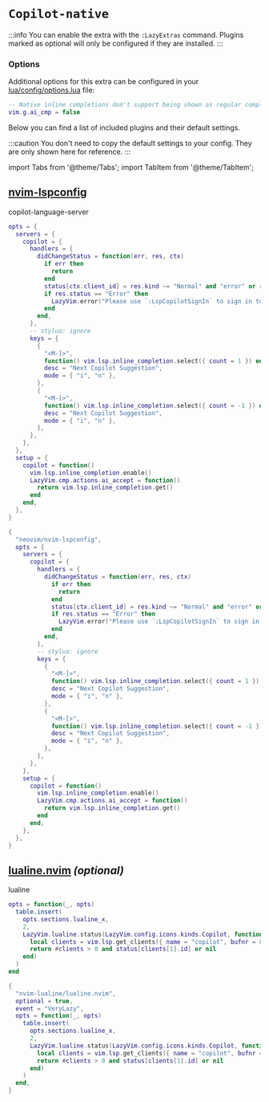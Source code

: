 # `Copilot-native`

<!-- plugins:start -->

:::info
You can enable the extra with the `:LazyExtras` command.
Plugins marked as optional will only be configured if they are installed.
:::

### Options

Additional options for this extra can be configured in your [lua/config/options.lua](/configuration/general#options) file:

```lua title="lua/config/options.lua"
-- Native inline completions don't support being shown as regular completions
vim.g.ai_cmp = false
```

Below you can find a list of included plugins and their default settings.

:::caution
You don't need to copy the default settings to your config.
They are only shown here for reference.
:::

import Tabs from '@theme/Tabs';
import TabItem from '@theme/TabItem';

## [nvim-lspconfig](https://github.com/neovim/nvim-lspconfig)

 copilot-language-server


<Tabs>

<TabItem value="opts" label="Options">

```lua
opts = {
  servers = {
    copilot = {
      handlers = {
        didChangeStatus = function(err, res, ctx)
          if err then
            return
          end
          status[ctx.client_id] = res.kind ~= "Normal" and "error" or res.busy and "pending" or "ok"
          if res.status == "Error" then
            LazyVim.error("Please use `:LspCopilotSignIn` to sign in to Copilot")
          end
        end,
      },
      -- stylua: ignore
      keys = {
        {
          "<M-]>",
          function() vim.lsp.inline_completion.select({ count = 1 }) end,
          desc = "Next Copilot Suggestion",
          mode = { "i", "n" },
        },
        {
          "<M-[>",
          function() vim.lsp.inline_completion.select({ count = -1 }) end,
          desc = "Next Copilot Suggestion",
          mode = { "i", "n" },
        },
      },
    },
  },
  setup = {
    copilot = function()
      vim.lsp.inline_completion.enable()
      LazyVim.cmp.actions.ai_accept = function()
        return vim.lsp.inline_completion.get()
      end
    end,
  },
}
```

</TabItem>


<TabItem value="code" label="Full Spec">

```lua
{
  "neovim/nvim-lspconfig",
  opts = {
    servers = {
      copilot = {
        handlers = {
          didChangeStatus = function(err, res, ctx)
            if err then
              return
            end
            status[ctx.client_id] = res.kind ~= "Normal" and "error" or res.busy and "pending" or "ok"
            if res.status == "Error" then
              LazyVim.error("Please use `:LspCopilotSignIn` to sign in to Copilot")
            end
          end,
        },
        -- stylua: ignore
        keys = {
          {
            "<M-]>",
            function() vim.lsp.inline_completion.select({ count = 1 }) end,
            desc = "Next Copilot Suggestion",
            mode = { "i", "n" },
          },
          {
            "<M-[>",
            function() vim.lsp.inline_completion.select({ count = -1 }) end,
            desc = "Next Copilot Suggestion",
            mode = { "i", "n" },
          },
        },
      },
    },
    setup = {
      copilot = function()
        vim.lsp.inline_completion.enable()
        LazyVim.cmp.actions.ai_accept = function()
          return vim.lsp.inline_completion.get()
        end
      end,
    },
  },
}
```

</TabItem>

</Tabs>

## [lualine.nvim](https://github.com/nvim-lualine/lualine.nvim) _(optional)_

 lualine


<Tabs>

<TabItem value="opts" label="Options">

```lua
opts = function(_, opts)
  table.insert(
    opts.sections.lualine_x,
    2,
    LazyVim.lualine.status(LazyVim.config.icons.kinds.Copilot, function()
      local clients = vim.lsp.get_clients({ name = "copilot", bufnr = 0 })
      return #clients > 0 and status[clients[1].id] or nil
    end)
  )
end
```

</TabItem>


<TabItem value="code" label="Full Spec">

```lua
{
  "nvim-lualine/lualine.nvim",
  optional = true,
  event = "VeryLazy",
  opts = function(_, opts)
    table.insert(
      opts.sections.lualine_x,
      2,
      LazyVim.lualine.status(LazyVim.config.icons.kinds.Copilot, function()
        local clients = vim.lsp.get_clients({ name = "copilot", bufnr = 0 })
        return #clients > 0 and status[clients[1].id] or nil
      end)
    )
  end,
}
```

</TabItem>

</Tabs>

<!-- plugins:end -->
